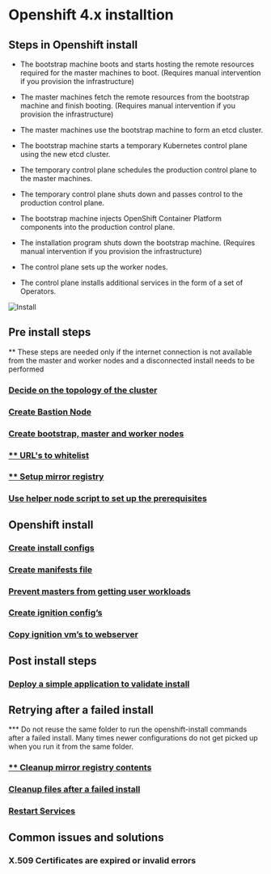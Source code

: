 # Openshift 4.x installtion

## Steps in Openshift install

- The bootstrap machine boots and starts hosting the remote resources required for the master machines to boot. (Requires manual intervention if you provision the infrastructure)

- The master machines fetch the remote resources from the bootstrap machine and finish booting. (Requires manual intervention if you provision the infrastructure)

- The master machines use the bootstrap machine to form an etcd cluster.

- The bootstrap machine starts a temporary Kubernetes control plane using the new etcd cluster.

- The temporary control plane schedules the production control plane to the master machines.

- The temporary control plane shuts down and passes control to the production control plane.

- The bootstrap machine injects OpenShift Container Platform components into the production control plane.

- The installation program shuts down the bootstrap machine. (Requires manual intervention if you provision the infrastructure)

- The control plane sets up the worker nodes.

- The control plane installs additional services in the form of a set of Operators.

![Install](https://user-images.githubusercontent.com/13202504/89897181-41c6a380-dbfc-11ea-9fa9-3f12527eda6c.png)

## Pre install steps

** These steps are needed only if the internet connection is not available from the master and worker nodes and a disconnected
install needs to be performed

### [Decide on the topology of the cluster](https://github.com/abalasu1/Openshift/blob/master/4.x/installation/Pre-Install.md#decide-on-the-topology-of-the-cluster)
### [Create Bastion Node](https://github.com/abalasu1/Openshift/blob/master/4.x/installation/Pre-Install.md#create-bastion-node)
### [Create bootstrap, master and worker nodes](https://github.com/abalasu1/Openshift/blob/master/4.x/installation/Pre-Install.md#create-bootstrap-master--worker-nodes)
### [** URL's to whitelist](https://github.com/abalasu1/Openshift/blob/master/4.x/installation/Pre-Install.md#urls-to-whitelist)
### [** Setup mirror registry](https://github.com/abalasu1/Openshift/blob/master/4.x/installation/Pre-Install.md#setup-mirror-registry)
### [Use helper node script to set up the prerequisites](https://github.com/abalasu1/Openshift/blob/master/4.x/installation/Helper-Node.md)

## Openshift install

### [Create install configs](https://github.com/abalasu1/Openshift/blob/master/4.x/installation/Install.md#create-install-configyaml)

### [Create manifests file](https://github.com/abalasu1/Openshift/blob/master/4.x/installation/Install.md#create-manifests-file)

### [Prevent masters from getting user workloads](https://github.com/abalasu1/Openshift/blob/master/4.x/installation/Install.md#prevent-masters-from-getting-user-workloads)

### [Create ignition config’s](https://github.com/abalasu1/Openshift/blob/master/4.x/installation/Install.md#create-ignition-configs)

### [Copy ignition vm’s to webserver](https://github.com/abalasu1/Openshift/blob/master/4.x/installation/Install.md#create-ignition-configs)

## Post install steps

### [Deploy a simple application to validate install](https://github.com/abalasu1/Openshift/blob/master/4.x/installation/Post-Install.md#deploy-a-simple-application-for-validation)

## Retrying after a failed install

*** Do not reuse the same folder to run the openshift-install commands after a failed install. Many
times newer configurations do not get picked up when you run it from the same folder.

### [** Cleanup mirror registry contents](https://github.com/abalasu1/Openshift/blob/master/4.x/installation/Clean-Up.md#cleanup-mirror-registry)

### [Cleanup files after a failed install](https://github.com/abalasu1/Openshift/blob/master/4.x/installation/Clean-Up.md#remove-files-created-by-install-before-restarting-the-install)

### [Restart Services](https://github.com/abalasu1/Openshift/blob/master/4.x/installation/Clean-Up.md#restart-mirror-regstry-httpd-haproxy-)

## Common issues and solutions

### X.509 Certificates are expired or invalid errors